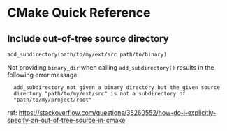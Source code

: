# CMake Quick Reference

## Include out-of-tree source directory

```
add_subdirectory(path/to/my/ext/src path/to/binary)
```

Not providing `binary_dir` when calling `add_subdirectory()` results in the following error message:

```
  add_subdirectory not given a binary directory but the given source
  directory "path/to/my/ext/src" is not a subdirectory of
  "path/to/my/project/root"
```

ref: https://stackoverflow.com/questions/35260552/how-do-i-explicitly-specify-an-out-of-tree-source-in-cmake